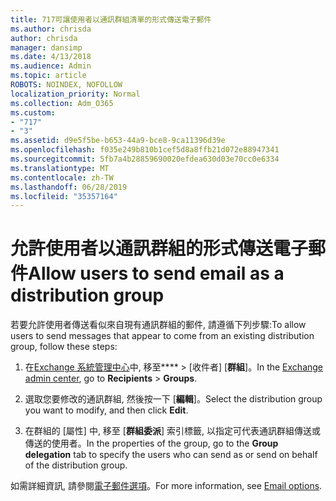 ```yaml
---
title: 717可讓使用者以通訊群組清單的形式傳送電子郵件
ms.author: chrisda
author: chrisda
manager: dansimp
ms.date: 4/13/2018
ms.audience: Admin
ms.topic: article
ROBOTS: NOINDEX, NOFOLLOW
localization_priority: Normal
ms.collection: Adm_O365
ms.custom:
- "717"
- "3"
ms.assetid: d9e5f5be-b653-44a9-bce8-9ca11396d39e
ms.openlocfilehash: f035e249b810b1cef5d8a8ffb21d072e88947341
ms.sourcegitcommit: 5fb7a4b28859690020efdea630d03e70cc0e6334
ms.translationtype: MT
ms.contentlocale: zh-TW
ms.lasthandoff: 06/28/2019
ms.locfileid: "35357164"
---
```

# <a name="allow-users-to-send-email-as-a-distribution-group"></a><span data-ttu-id="641ad-102">允許使用者以通訊群組的形式傳送電子郵件</span><span class="sxs-lookup"><span data-stu-id="641ad-102">Allow users to send email as a distribution group</span></span>

<span data-ttu-id="641ad-103">若要允許使用者傳送看似來自現有通訊群組的郵件, 請遵循下列步驟:</span><span class="sxs-lookup"><span data-stu-id="641ad-103">To allow users to send messages that appear to come from an existing distribution group, follow these steps:</span></span>

1. <span data-ttu-id="641ad-104">在[Exchange 系統管理中心](https://outlook.office365.com/ecp/)中, 移至\*\*\*\* \> [收件者] [**群組**]。</span><span class="sxs-lookup"><span data-stu-id="641ad-104">In the [Exchange admin center](https://outlook.office365.com/ecp/), go to **Recipients** \> **Groups**.</span></span>

2. <span data-ttu-id="641ad-105">選取您要修改的通訊群組, 然後按一下 [**編輯**]。</span><span class="sxs-lookup"><span data-stu-id="641ad-105">Select the distribution group you want to modify, and then click **Edit**.</span></span>

3. <span data-ttu-id="641ad-106">在群組的 [屬性] 中, 移至 [**群組委派**] 索引標籤, 以指定可代表通訊群組傳送或傳送的使用者。</span><span class="sxs-lookup"><span data-stu-id="641ad-106">In the properties of the group, go to the **Group delegation** tab to specify the users who can send as or send on behalf of the distribution group.</span></span>

<span data-ttu-id="641ad-107">如需詳細資訊, 請參閱[電子郵件選項](https://technet.microsoft.com/library/bb124513.aspx#groupdelegation)。</span><span class="sxs-lookup"><span data-stu-id="641ad-107">For more information, see [Email options](https://technet.microsoft.com/library/bb124513.aspx#groupdelegation).</span></span>
